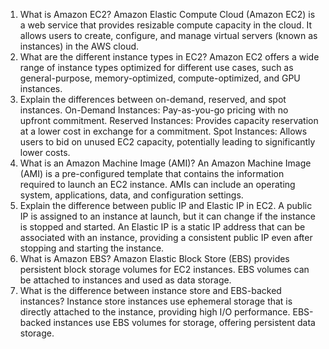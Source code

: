 1. What is Amazon EC2?
Amazon Elastic Compute Cloud (Amazon EC2) is a web service that provides resizable compute capacity in the cloud. It allows users to create, configure, and manage virtual servers (known as instances) in the AWS cloud.
2. What are the different instance types in EC2?
Amazon EC2 offers a wide range of instance types optimized for different use cases, such as general-purpose, memory-optimized, compute-optimized, and GPU instances.
3.  Explain the differences between on-demand, reserved, and spot instances.
On-Demand Instances: Pay-as-you-go pricing with no upfront commitment.
Reserved Instances: Provides capacity reservation at a lower cost in exchange for a commitment.
Spot Instances: Allows users to bid on unused EC2 capacity, potentially leading to significantly lower costs.
4. What is an Amazon Machine Image (AMI)?
An Amazon Machine Image (AMI) is a pre-configured template that contains the information required to launch an EC2 instance. AMIs can include an operating system, applications, data, and configuration settings.
5. Explain the difference between public IP and Elastic IP in EC2.
A public IP is assigned to an instance at launch, but it can change if the instance is stopped and started. An Elastic IP is a static IP address that can be associated with an instance, providing a consistent public IP even after stopping and starting the instance.
6. What is Amazon EBS?
Amazon Elastic Block Store (EBS) provides persistent block storage volumes for EC2 instances. EBS volumes can be attached to instances and used as data storage.
7. What is the difference between instance store and EBS-backed instances?
Instance store instances use ephemeral storage that is directly attached to the instance, providing high I/O performance. EBS-backed instances use EBS volumes for storage, offering persistent data storage.
